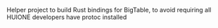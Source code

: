 Helper project to build Rust bindings for BigTable, to avoid requiring all
HUIONE developers have protoc installed
